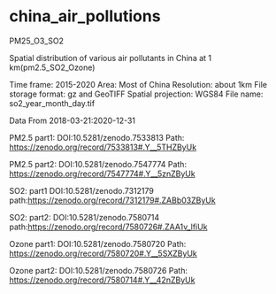 # china_air_pollutions
PM25_O3_SO2

Spatial distribution of various air pollutants in China at 1 km(pm2.5_SO2_Ozone)

Time frame: 2015-2020
Area: Most of China
Resolution: about 1km
File storage format: gz and GeoTIFF
Spatial projection: WGS84
File name: so2_year_month_day.tif

Data From 2018-03-21:2020-12-31

PM2.5 part1: DOI:10.5281/zenodo.7533813
Path: https://zenodo.org/record/7533813#.Y__5THZByUk

PM2.5 part2: DOI:10.5281/zenodo.7547774
Path: https://zenodo.org/record/7547774#.Y__5znZByUk

SO2: part1 DOI:10.5281/zenodo.7312179
path:https://zenodo.org/record/7312179#.ZABb03ZByUk

SO2: part2: DOI:10.5281/zenodo.7580714
path:https://zenodo.org/record/7580726#.ZAA1v_lfiUk

Ozone part1: DOI:10.5281/zenodo.7580720
Path: https://zenodo.org/record/7580720#.Y__5SXZByUk

Ozone part2: DOI:10.5281/zenodo.7580726
Path: https://zenodo.org/record/7580714#.Y__42nZByUk
